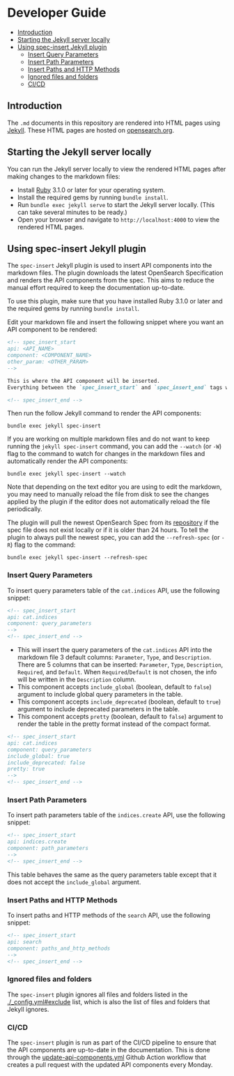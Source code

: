 # Developer Guide
 - [Introduction](#introduction)
 - [Starting the Jekyll server locally](#starting-the-jekyll-server-locally)
 - [Using spec-insert Jekyll plugin](#using-spec-insert-jekyll-plugin)
   - [Insert Query Parameters](#insert-query-parameters)
   - [Insert Path Parameters](#insert-path-parameters)
   - [Insert Paths and HTTP Methods](#insert-paths-and-http-methods)
   - [Ignored files and folders](#ignored-files-and-folders)
   - [CI/CD](#cicd)

## Introduction
The `.md` documents in this repository are rendered into HTML pages using [Jekyll](https://jekyllrb.com/). These HTML pages are hosted on [opensearch.org](https://opensearch.org/docs/latest/).

## Starting the Jekyll server locally
You can run the Jekyll server locally to view the rendered HTML pages after making changes to the markdown files:
- Install [Ruby](https://www.ruby-lang.org/en/documentation/installation/) 3.1.0 or later for your operating system.
- Install the required gems by running `bundle install`.
- Run `bundle exec jekyll serve` to start the Jekyll server locally. (This can take several minutes to be ready.)
- Open your browser and navigate to `http://localhost:4000` to view the rendered HTML pages.

## Using spec-insert Jekyll plugin
The `spec-insert` Jekyll plugin is used to insert API components into the markdown files. The plugin downloads the latest OpenSearch Specification and renders the API components from the spec. This aims to reduce the manual effort required to keep the documentation up-to-date.

To use this plugin, make sure that you have installed Ruby 3.1.0 or later and the required gems by running `bundle install`.

Edit your markdown file and insert the following snippet where you want an API component to be rendered:
```markdown
<!-- spec_insert_start 
api: <API_NAME>
component: <COMPONENT_NAME>
other_param: <OTHER_PARAM>
-->

This is where the API component will be inserted.
Everything between the `spec_insert_start` and `spec_insert_end` tags will be overwritten.

<!-- spec_insert_end -->
```

Then run the follow Jekyll command to render the API components:
```shell
bundle exec jekyll spec-insert
```

If you are working on multiple markdown files and do not want to keep running the `jekyll spec-insert` command, you can add the `--watch` (or `-W`) flag to the command to watch for changes in the markdown files and automatically render the API components:
```shell
bundle exec jekyll spec-insert --watch
```

Note that depending on the text editor you are using to edit the markdown, you may need to manually reload the file from disk to see the changes applied by the plugin if the editor does not automatically reload the file periodically.

The plugin will pull the newest OpenSearch Spec from its [repository](https://github.com/opensearch-project/opensearch-api-specification) if the spec file does not exist locally or if it is older than 24 hours. To tell the plugin to always pull the newest spec, you can add the `--refresh-spec` (or `-R`) flag to the command:

```shell
bundle exec jekyll spec-insert --refresh-spec
```

### Insert Query Parameters
To insert query parameters table of the `cat.indices` API, use the following snippet:
```markdown
<!-- spec_insert_start
api: cat.indices
component: query_parameters
-->
<!-- spec_insert_end -->
```

- This will insert the query parameters of the `cat.indices` API into the markdown file 3 default columns: `Parameter`, `Type`, and `Description`. There are 5 columns that can be inserted: `Parameter`, `Type`, `Description`, `Required`, and `Default`. When `Required`/`Default` is not chosen, the info will be written in the `Description` column.
- This component accepts `include_global` (boolean, default to `false`) argument to include global query parameters in the table.
- This component accepts `include_deprecated` (boolean, default to `true`) argument to include deprecated parameters in the table.
- This component accepts `pretty` (boolean, default to `false`) argument to render the table in the pretty format instead of the compact format.

```markdown
<!-- spec_insert_start
api: cat.indices
component: query_parameters
include_global: true
include_deprecated: false
pretty: true
-->
<!-- spec_insert_end -->
```

### Insert Path Parameters

To insert path parameters table of the `indices.create` API, use the following snippet:
```markdown
<!-- spec_insert_start
api: indices.create
component: path_parameters
-->
<!-- spec_insert_end -->
```

This table behaves the same as the query parameters table except that it does not accept the `include_global` argument.

### Insert Paths and HTTP Methods

To insert paths and HTTP methods of the `search` API, use the following snippet:
```markdown
<!-- spec_insert_start
api: search
component: paths_and_http_methods
-->
<!-- spec_insert_end -->
```

### Ignored files and folders
The `spec-insert` plugin ignores all files and folders listed in the [./_config.yml#exclude](./_config.yml) list, which is also the list of files and folders that Jekyll ignores.

### CI/CD
The `spec-insert` plugin is run as part of the CI/CD pipeline to ensure that the API components are up-to-date in the documentation. This is done through the [update-api-components.yml](.github/workflows/update-api-components.yml) Github Action workflow that creates a pull request with the updated API components every Monday.